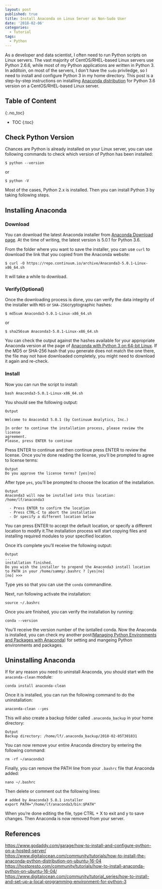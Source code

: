 ```yaml
---
layout: post
published: true
title: Install Anaconda on Linux Server as Non-Sudo User
date: '2018-02-06'
categories:
  - Tutorial
tags:
  - Python
---
```


As a developer and data scientist, I often need to run Python scripts on Linux servers. The vast majority of CentOS/RHEL-based Linux servers use Python 2.6.6, while most of my Python applications are written in Python 3. In additoin, on most of the servers, I don't have the `sudo` priviledge, so I need to install and configure Python 3 in my home directory. This post is a step-by-step instructions on installing [Anaconda distribution](https://docs.anaconda.com/) for Python 3.6 version on a CentOS/RHEL-based  Linux server.<!--more-->

## Table of Content
{:.no_toc}

* TOC
{:toc}

## Check Python Version
Chances are Python is already installed on your Linux server, you can use following commands to check which version of Python has been installed:

```
$ python --version   
```
or
```
$ python -V
```
Most of the cases, Python 2.x is installed. Then you can install Python 3 by taking following steps.


## Installing Anaconda

### Download
You can download the latest Anaconda installer from [Anaconda Download page](https://www.anaconda.com/download/#linux). At the time of writing, the latest version is 5.0.1 for Python 3.6.

From the folder where you want to save the installer, you can use `curl` to download the link that you copied from the Anaconda website:
```
$ curl -O https://repo.continuum.io/archive/Anaconda3-5.0.1-Linux-x86_64.sh
```
It will take a while to download.

### Verify(Optional)
Once the downloading process is done, you can verify the data integrity of the installer with `MD5` or `SHA-256`cryptographic hashes:
```
$ md5sum Anaconda3-5.0.1-Linux-x86_64.sh
```
or
```
$ sha256sum Anaconda3-5.0.1-Linux-x86_64.sh
```
You can check the output against the hashes available for your appropriate Anaconda version at the page of [Anaconda with Python 3 on 64-bit Linux](https://docs.anaconda.com/anaconda/install/hashes/lin-3-64). If the MD5 or SHA-256 hash that you generate does not match the one there, the file may not have downloaded completely, you might need to download it again and re-check.

### Install

Now you can run the script to install:
```
bash Anaconda3-5.0.1-Linux-x86_64.sh
```

You should see the following output:
```
Output

Welcome to Anaconda3 5.0.1 (by Continuum Analytics, Inc.)

In order to continue the installation process, please review the license
agreement.
Please, press ENTER to continue
```

Press ENTER to continue and then continue press ENTER to review the license. Once you’re done reading the license, you’ll be prompted to agree to license terms:
```
Output
Do you approve the license terms? [yes|no] 
```

After type `yes`, you’ll be prompted to choose the location of the installation. 
```
Output
Anaconda3 will now be installed into this location:
/home/lf/anaconda3

  - Press ENTER to confirm the location
  - Press CTRL-C to abort the installation
  - Or specify a different location below
```
You can press ENTER to accept the default location, or specify a different location to modify it.The installation process will start copying files and installing required modules to your specified location. 

Once it’s complete you’ll receive the following output:
```
Output
...
installation finished.
Do you wish the installer to prepend the Anaconda3 install location
to PATH in your /home/sammy/.bashrc ? [yes|no]
[no] >>>
```
Type yes so that you can use the `conda` commandline. 

Next, run following activate the installation:
```
source ~/.bashrc
```
Once you are finished, you can verify the installation by running:
```
conda --version
```
You’ll receive the version number of the isntalled conda. Now the Anaconda is installed, you can check my another post([Managing Python Environments and Packages with Anaconda](http://leifengblog.net/blog/installing-and-managing-python-and-packages-with-anaconda/)) for setting and mangeing Python environments and packages.

## Uninstalling Anaconda
If for any reason you need to uninstall Anaconda, you should start with the `anaconda-clean` module:
```
conda install anaconda-clean
```
Once it is installed, you can run the following command to do the uninstallation:
```
anaconda-clean --yes
```
This will also create a backup folder called `.anaconda_backup` in your home directory:
```
Output
Backup directory: /home/lf/.anaconda_backup/2018-02-05T301831
```
You can now remove your entire Anaconda directory by entering the following command:
```
rm -rf ~/anaconda3
```
Finally, you can remove the PATH line from your ``.bashrc`` file that Anaconda added:
```
nano ~/.bashrc
```
Then delete or comment out the following lines:
```
# added by Anaconda3 5.0.1 installer
export PATH="/home/lf/anaconda3/bin:$PATH"
```
When you’re done editing the file, type CTRL + X to exit and y to save changes. Then Anaconda is now removed from your server.

## References

https://www.godaddy.com/garage/how-to-install-and-configure-python-on-a-hosted-server/
https://www.digitalocean.com/community/tutorials/how-to-install-the-anaconda-python-distribution-on-ubuntu-16-04
https://hostpresto.com/community/tutorials/how-to-install-anaconda-python-on-ubuntu-16-04/
https://www.digitalocean.com/community/tutorial_series/how-to-install-and-set-up-a-local-programming-environment-for-python-3
